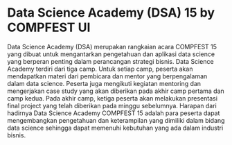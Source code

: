 # Data Science Academy (DSA) 15 by COMPFEST UI 

Data Science Academy (DSA) merupakan rangkaian acara COMPFEST 15 yang dibuat untuk mengantarkan pengetahuan dan aplikasi data science yang berperan penting dalam perancangan strategi bisnis. Data Science Academy terdiri dari tiga camp. Untuk setiap camp, peserta akan mendapatkan materi dari pembicara dan mentor yang berpengalaman dalam data science. Peserta juga mengikuti kegiatan mentoring dan mengerjakan case study yang akan diberikan pada akhir camp pertama dan camp kedua. Pada akhir camp, ketiga peserta akan melakukan presentasi final project yang telah diberikan pada minggu sebelumnya. Harapan dari hadirnya Data Science Academy COMPFEST 15 adalah para peserta dapat mengembangkan pengetahuan dan keterampilan yang dimiliki dalam bidang data science sehingga dapat memenuhi kebutuhan yang ada dalam industri bisnis.
